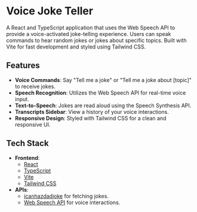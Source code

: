 # Voice Joke Teller

A React and TypeScript application that uses the Web Speech API to provide a voice-activated joke-telling experience. Users can speak commands to hear random jokes or jokes about specific topics. Built with Vite for fast development and styled using Tailwind CSS.

## Features

- **Voice Commands**: Say "Tell me a joke" or "Tell me a joke about [topic]" to receive jokes.
- **Speech Recognition**: Utilizes the Web Speech API for real-time voice input.
- **Text-to-Speech**: Jokes are read aloud using the Speech Synthesis API.
- **Transcripts Sidebar**: View a history of your voice interactions.
- **Responsive Design**: Styled with Tailwind CSS for a clean and responsive UI.

## Tech Stack

- **Frontend**:
  - [React](https://reactjs.org/)
  - [TypeScript](https://www.typescriptlang.org/)
  - [Vite](https://vitejs.dev/)
  - [Tailwind CSS](https://tailwindcss.com/)
- **APIs**:
  - [icanhazdadjoke](https://icanhazdadjoke.com/) for fetching jokes.
  - [Web Speech API](https://developer.mozilla.org/en-US/docs/Web/API/Web_Speech_API) for voice interactions.
